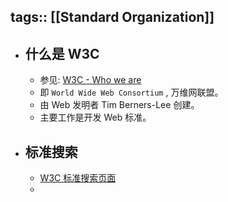 tags:: [[Standard Organization]]
---

- ## 什么是 W3C
	- 参见: [W3C - Who we are](https://www.w3.org/about/)
	- 即 `World Wide Web Consortium` , 万维网联盟。
	- 由 Web 发明者 Tim Berners-Lee 创建。
	- 主要工作是开发 Web 标准。
- ## 标准搜索
	- [W3C 标准搜索页面](https://www.w3.org/TR/)
	-